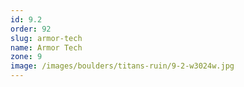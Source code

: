 ```yaml
---
id: 9.2
order: 92
slug: armor-tech
name: Armor Tech
zone: 9
image: /images/boulders/titans-ruin/9-2-w3024w.jpg
---
```

